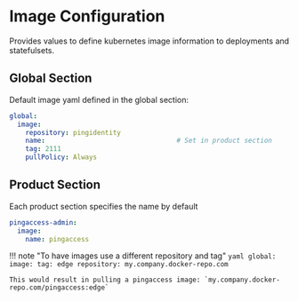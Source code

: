 # Image Configuration

Provides values to define kubernetes image information to deployments and statefulsets.

## Global Section

Default image yaml defined in the global section:

```yaml
global:
  image:
    repository: pingidentity
    name:                                 # Set in product section
    tag: 2111
    pullPolicy: Always
```

## Product Section

Each product section specifies the name by default

```yaml
pingaccess-admin:
  image:
    name: pingaccess
```

!!! note "To have images use a different repository and tag"
    ```yaml
    global:
      image:
        tag: edge
        repository: my.company.docker-repo.com
    ```

    This would result in pulling a pingaccess image: `my.company.docker-repo.com/pingaccess:edge`
